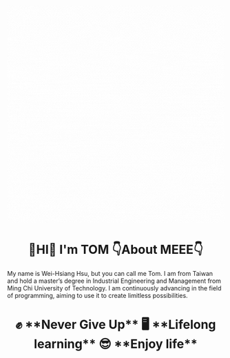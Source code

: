 ![](images/Hello.gif)
# <h1 align="center"> 👋HI👋  **I'm  TOM**  👇About MEEE👇 </h1>
My name is Wei-Hsiang Hsu, but you can call me Tom. I am from Taiwan and hold a master’s degree in Industrial Engineering and Management from Ming Chi University of Technology. I am continuously advancing in the field of programming, aiming to use it to create limitless possibilities.  
<h1 align="center"> ✊ **Never Give Up** 🖥 **Lifelong learning** 😎 **Enjoy life** </h1>
